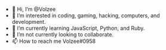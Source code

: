 - 👋 Hi, I’m @Volzee
- 👀 I’m interested in coding, gaming, hacking, computers, and development.
- 🌱 I’m currently learning JavaScript, Python, and Ruby.
- 💞️ I’m not currently looking to collaborate.
- 📫 How to reach me Volzee#0958

<!---
Volzee/Volzee is a ✨ special ✨ repository because its `README.md` (this file) appears on your GitHub profile.
You can click the Preview link to take a look at your changes.
--->
